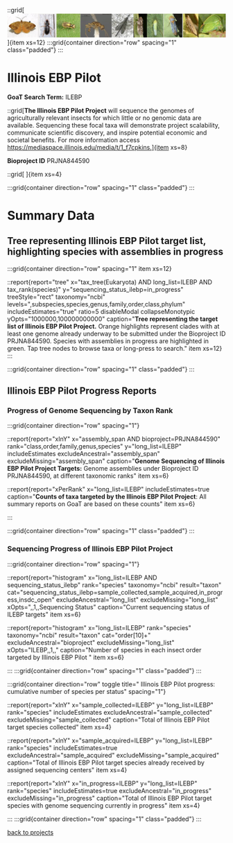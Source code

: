 
::grid[![GoaT](/static/images/ILEBP2.png)]{item xs=12}
:::grid{container direction="row" spacing="1" class="padded"}
:::

# Illinois EBP Pilot
**GoaT Search Term:** ILEBP


::grid[**The Illinois EBP Pilot Project** will sequence the genomes of agriculturally relevant insects for which little or no genomic data are available. Sequencing these focal taxa will demonstrate project scalability, communicate scientific discovery, and inspire potential economic and societal benefits. For more information access https://mediaspace.illinois.edu/media/t/1_f7cpkins.]{item xs=8}

**Bioproject ID** PRJNA844590

::grid[ ]{item xs=4}


:::grid{container direction="row" spacing="1" class="padded"}
:::

# Summary Data

## Tree representing Illinois EBP Pilot target list, highlighting species with assemblies in progress

:::grid{container direction="row" spacing="1" item xs=12}

::report{report="tree" x="tax_tree(Eukaryota) AND long_list=ILEBP AND tax_rank(species)" y="sequencing_status_ilebp=in_progress" treeStyle="rect" taxonomy="ncbi" levels=",subspecies,species,genus,family,order,class,phylum" includeEstimates="true" ratio=5 disableModal collapseMonotypic yOpts="1000000,100000000000" caption="**Tree representing the target list of Illinois EBP Pilot Project.** Orange highlights represent clades with at least one genome already underway to be submitted under the Bioproject ID PRJNA844590. Species with assemblies in progress are highlighted in green. Tap tree nodes to browse taxa or long-press to search." item xs=12}
:::


:::grid{container direction="row" spacing="1" class="padded"}
:::

## Illinois EBP Pilot Progress Reports
### Progress of Genome Sequencing by Taxon Rank
:::grid{container direction="row" spacing="1"}

::report{report="xInY" x="assembly_span AND bioproject=PRJNA844590" rank="class,order,family,genus,species" y="long_list=ILEBP" includeEstimates excludeAncestral="assembly_span" excludeMissing="assembly_span" caption="**Genome Sequencing of Illinois EBP Pilot Project Targets:** Genome assemblies under Bioproject ID PRJNA844590, at different taxonomic ranks" item xs=6}

::report{report="xPerRank" x="long_list=ILEBP" includeEstimates=true caption="**Counts of taxa targeted by the Illinois EBP Pilot Project**: All summary reports on GoaT are based on these counts" item xs=6}

:::

:::grid{container direction="row" spacing="1" class="padded"}
:::

### Sequencing Progress of Illinois EBP Pilot Project

:::grid{container direction="row" spacing="1"}

::report{report="histogram" x="long_list=ILEBP AND sequencing_status_ilebp" rank="species" taxonomy="ncbi" result="taxon" cat="sequencing_status_ilebp=sample_collected,sample_acquired,in_progress,insdc_open" excludeAncestral="long_list" excludeMissing="long_list" xOpts=",,1,,Sequencing Status" caption="Current sequencing status of ILEBP targets" item xs=6}

::report{report="histogram" x="long_list=ILEBP" rank="species" taxonomy="ncbi" result="taxon" cat="order[10]+" excludeAncestral="bioproject" excludeMissing="long_list" xOpts="ILEBP,,1,," caption="Number of species in each insect order targeted by Illinois EBP Pilot " item xs=6}

:::
:::grid{container direction="row" spacing="1" class="padded"}
:::


:::grid{container direction="row" toggle title=" Illinois EBP Pilot progress: cumulative number of species per status" spacing="1"}

::report{report="xInY" x="sample_collected=ILEBP" y="long_list=ILEBP" rank="species" includeEstimates excludeAncestral="sample_collected" excludeMissing="sample_collected" caption="Total of Illinois EBP Pilot target species collected" item xs=4}

::report{report="xInY" x="sample_acquired=ILEBP" y="long_list=ILEBP" rank="species" includeEstimates=true excludeAncestral="sample_acquired" excludeMissing="sample_acquired" caption="Total of Illinois EBP Pilot target species already received by assigned sequencing centers" item xs=4}

::report{report="xInY" x="in_progress=ILEBP" y="long_list=ILEBP" rank="species" includeEstimates=true excludeAncestral="in_progress" excludeMissing="in_progress" caption="Total of Illinois EBP Pilot target species with genome sequencing currently in progress" item xs=4}

:::
:::grid{container direction="row" spacing="1" class="padded"}
:::



[back to projects](/projects)
